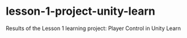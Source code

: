 # lesson-1-project-unity-learn
Results of the Lesson 1 learning project: Player Control in Unity Learn
